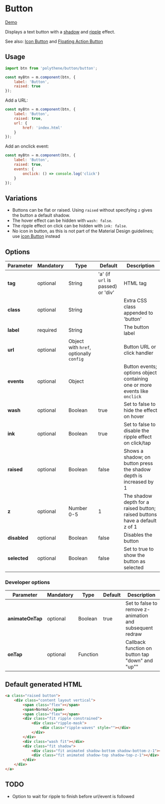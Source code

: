 # Button
<a class="btn-demo" href="http://arthurclemens.github.io/Polythene-examples/index.html#/button">Demo</a>

Displays a text button with a [shadow](#shadow) and [ripple](#ripple) effect.

See also: [Icon Button](#icon-button) and [Floating Action Button](#fab)

## Usage

```javascript
import btn from 'polythene/button/button';

const myBtn = m.component(btn, {
    label: 'Button',
    raised: true
});
```

Add a URL:

```javascript
const myBtn = m.component(btn, {
    label: 'Button',
    raised: true,
    url: {
        href: 'index.html'
    }
});
```

Add an onclick event:

```javascript
const myBtn = m.component(btn, {
    label: 'Button',
    raised: true,
    events: {
        onclick: () => console.log('click')
    }
});
```

## Variations
- Buttons can be flat or raised. Using `raised` without specifying `z` gives the button a default shadow.
- The hover effect can be hidden with `wash: false`.
- The ripple effect on click can be hidden with `ink: false`.
- No icon in button, as this is not part of the Material Design guidelines; use [icon Button](#icon-button) instead

## Options

**Parameter** | **Mandatory** | **Type**                                | **Default**                       | **Description**
------------- | ------------- | --------------------------------------- | --------------------------------- | --------------------------------------------------------------------------
**tag**       | optional      | String                                  | 'a' (if `url` is passed) or 'div' | HTML tag
**class**     | optional      | String                                  |                                   | Extra CSS class appended to 'button'
**label**     | required      | String                                  |                                   | The button label
**url**       | optional      | Object with `href`, optionally `config` |                                   | Button URL or click handler
**events**    | optional      | Object                                  |                                   | Button events; options object containing one or more events like `onclick`
**wash**      | optional      | Boolean                                 | true                              | Set to false to hide the effect on hover
**ink**       | optional      | Boolean                                 | true                              | Set to false to disable the ripple effect on click/tap
**raised**    | optional      | Boolean                                 | false                             | Shows a shadow; on button press the shadow depth is increased by 1
**z**         | optional      | Number 0-5                              | 1                                 | The shadow depth for a raised button; raised buttons have a default z of 1
**disabled**  | optional      | Boolean                                 | false                             | Disables the button
**selected**  | optional      | Boolean                                 | false                             | Set to true to show the button as selected

### Developer options

**Parameter**    | **Mandatory** | **Type** | **Default** | **Description**
---------------- | ------------- | -------- | ----------- | --------------------------------------------------------
**animateOnTap** | optional      | Boolean  | true        | Set to false to remove z-animation and subsequent redraw
**onTap**        | optional      | Function |             | Callback function on button tap "down" and "up""

## Default generated HTML

```html
<a class="raised button">
    <div class="content layout vertical">
        <span class="flex"></span>
        <span>Normal</span>
        <span class="flex"></span>
        <div class="fit ripple constrained">
            <div class="ripple-mask">
                <div class="ripple-waves" style=""></div>
            </div>
        </div>
        <div class="wash fit"></div>
        <div class="fit shadow">
            <div class="fit animated shadow-bottom shadow-bottom-z-1"></div>
            <div class="fit animated shadow-top shadow-top-z-1"></div>
        </div>
    </div>
</a>
```

## TODO
- Option to wait for ripple to finish before url/event is followed
